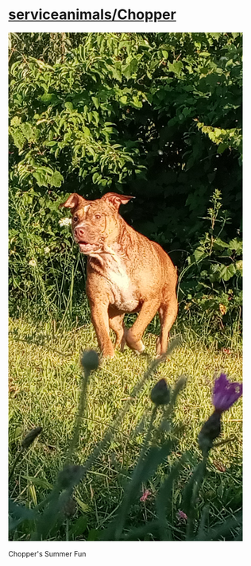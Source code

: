<link rel="prerender" href="https://github.com/serviceanimals/Chopper">

# [serviceanimals/Chopper](https://github.com/serviceanimals/Chopper/)

[![Screenshot_20200807-204420.png](https://github.com/serviceanimals/Chopper/raw/master/Screenshot_20200807-204420.png)](https://github.com/serviceanimals/Chopper/raw/master/Screenshot_20200807-204420.png)

Chopper's Summer Fun 

<!-- [Issues at this repository](https://github.com/serviceanimals/Chopper/issues)

[Pulls at this repository](https://github.com/serviceanimals/Chopper/pulls)

Chopper README.md EOF -->
